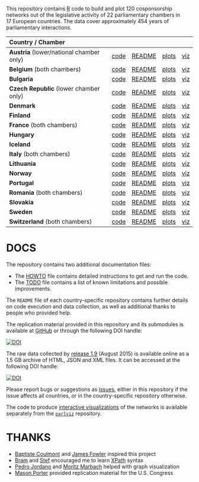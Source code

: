 This repository contains [R](http://www.r-project.org/) code to build and plot 120 cosponsorship networks out of the legislative activity of 22 parliamentary chambers in 17 European countries. The data cover approximately 454 years of parliamentary interactions.

| Country / Chamber | | | | |
|:----------------------------------------------|:----------------------------------------------:|:----------------------------------------------------------:|:------------------------------------------------------------:|:-----------------------------------------------:|
| **Austria** (lower/national chamber only)     | [code](https://github.com/briatte/nationalrat) | [README](https://github.com/briatte/nationalrat/blob/master/README.md) | [plots](http://f.briatte.org/parlviz/nationalrat/plots.html) | [viz](http://f.briatte.org/parlviz/nationalrat) |
| **Belgium** (both chambers)                   | [code](https://github.com/briatte/belparl)     | [README](https://github.com/briatte/belparl/blob/master/README.md)     | [plots](http://f.briatte.org/parlviz/belparl/plots.html)     | [viz](http://f.briatte.org/parlviz/belparl)     |
| **Bulgaria**                                  | [code](https://github.com/briatte/bgparl)      | [README](https://github.com/briatte/bgparl/blob/master/README.md)      | [plots](http://f.briatte.org/parlviz/bgparl/plots.html)      | [viz](http://f.briatte.org/parlviz/bgparl)      |
| **Czech Republic** (lower chamber only)       | [code](https://github.com/briatte/poslanecka)  | [README](https://github.com/briatte/poslanecka/blob/master/README.md)  | [plots](http://f.briatte.org/parlviz/poslanecka/plots.html)  | [viz](http://f.briatte.org/parlviz/poslanecka)  |
| **Denmark**                                   | [code](https://github.com/briatte/folketinget) | [README](https://github.com/briatte/folketinget/blob/master/README.md) | [plots](http://f.briatte.org/parlviz/folketinget/plots.html) | [viz](http://f.briatte.org/parlviz/folketinget) |
| **Finland**                                   | [code](https://github.com/briatte/eduskunta)   | [README](https://github.com/briatte/eduskunta/blob/master/README.md)   | [plots](http://f.briatte.org/parlviz/eduskunta/plots.html)   | [viz](http://f.briatte.org/parlviz/eduskunta)   |
| **France** (both chambers)                    | [code](https://github.com/briatte/parlement)   | [README](https://github.com/briatte/parlement/blob/master/README.md)   | [plots](http://f.briatte.org/parlviz/parlement/plots.html)   | [viz](http://f.briatte.org/parlviz/parlement)   |
| **Hungary**                                   | [code](https://github.com/briatte/orszaggyules)| [README](https://github.com/briatte/orszaggyules/blob/master/README.md)| [plots](http://f.briatte.org/parlviz/orszaggyules/plots.html)| [viz](http://f.briatte.org/parlviz/orszaggyules)|
| **Iceland**                                   | [code](https://github.com/briatte/althing)     | [README](https://github.com/briatte/althing/blob/master/README.md)     | [plots](http://f.briatte.org/parlviz/althing/plots.html)     | [viz](http://f.briatte.org/parlviz/althing)     |
| **Italy** (both chambers)                     | [code](https://github.com/briatte/parlamento)  | [README](https://github.com/briatte/parlamento/blob/master/README.md)  | [plots](http://f.briatte.org/parlviz/parlamento/plots.html)  | [viz](http://f.briatte.org/parlviz/parlamento)  |
| **Lithuania**                                 | [code](https://github.com/briatte/seimas)      | [README](https://github.com/briatte/seimas/blob/master/README.md)      | [plots](http://f.briatte.org/parlviz/seimas/plots.html)      | [viz](http://f.briatte.org/parlviz/seimas)      |
| **Norway**                                    | [code](https://github.com/briatte/stortinget)  | [README](https://github.com/briatte/stortinget/blob/master/README.md)  | [plots](http://f.briatte.org/parlviz/stortinget/plots.html)  | [viz](http://f.briatte.org/parlviz/stortinget)  |
| **Portugal**                                  | [code](https://github.com/briatte/assembleia)  | [README](https://github.com/briatte/assembleia/blob/master/README.md)  | [plots](http://f.briatte.org/parlviz/assembleia/plots.html)  | [viz](http://f.briatte.org/parlviz/assembleia)  |
| **Romania** (both chambers)                   | [code](https://github.com/briatte/parlamentul) | [README](https://github.com/briatte/parlamentul/blob/master/README.md) | [plots](http://f.briatte.org/parlviz/parlamentul/plots.html) | [viz](http://f.briatte.org/parlviz/parlamentul) |
| **Slovakia**                                  | [code](https://github.com/briatte/nrsr)        | [README](https://github.com/briatte/nrsr/blob/master/README.md)        | [plots](http://f.briatte.org/parlviz/nrsr/plots.html)        | [viz](http://f.briatte.org/parlviz/nrsr)        |
| **Sweden**                                    | [code](https://github.com/briatte/riksdag)     | [README](https://github.com/briatte/riksdag/blob/master/README.md)     | [plots](http://f.briatte.org/parlviz/riksdag/plots.html)     | [viz](http://f.briatte.org/parlviz/riksdag)     |
| **Switzerland** (both chambers)               | [code](https://github.com/briatte/swparl)      | [README](https://github.com/briatte/swparl/blob/master/README.md)      | [plots](http://f.briatte.org/parlviz/swparl/plots.html)      | [viz](http://f.briatte.org/parlviz/swparl)      |

# DOCS

The repository contains two additional documentation files:

- The [HOWTO](HOWTO.md) file contains detailed instructions to get and run the code.
- The [TODO](TODO.md) file contains a list of known limitations and possible improvements.

The `README` file of each country-specific repository contains further details on code execution and data collection, as well as additional thanks to people who provided help.

The replication material provided in this repository and its submodules is available at [GitHub](https://github.com/briatte/parlnet/) or through the following DOI handle:

[![DOI](https://zenodo.org/badge/15478/briatte/parlnet.svg)](https://zenodo.org/badge/latestdoi/15478/briatte/parlnet)

The raw data collected by [release 1.9](releases) (August 2015) is available online as a 1.5 GB archive of HTML, JSON and XML files. It can be accessed at the following DOI handle:

[![DOI](https://zenodo.org/badge/15478/briatte/parlnet.svg)](https://zenodo.org/badge/latestdoi/15478/briatte/parlnet) 

Please report bugs or suggestions as [issues](issues), either in this repository if the issue affects all countries, or in the country-specific repository otherwise.

The code to produce [interactive visualizations](http://f.briatte.org/parlviz) of the networks is available separately from the [`parlviz`](https://github.com/briatte/parlviz) repository.

# THANKS

- [Baptiste Coulmont][coulmont] and [James Fowler][fowler] inspired this project
- [Bram][bram] and [Stef][stef] encouraged me to learn [XPath](http://www.w3.org/TR/xpath/) syntax
- [Pedro Jordano][jordano] and [Moritz Marbach][marbach] helped with graph visualization
- [Mason Porter][porter] provided replication material for the U.S. Congress

[bram]: https://github.com/Psycojoker
[coulmont]: http://coulmont.com/blog/2011/09/02/travail-de-deputes/
[fowler]: http://jhfowler.ucsd.edu/cosponsorship.htm
[jordano]: https://pedroj.github.io/bipartite_plots/
[marbach]: https://sumtxt.wordpress.com/2011/07/02/visualizing-networks-with-ggplot2-in-r/
[porter]: http://people.maths.ox.ac.uk/porterm/
[stef]: https://github.com/stef
